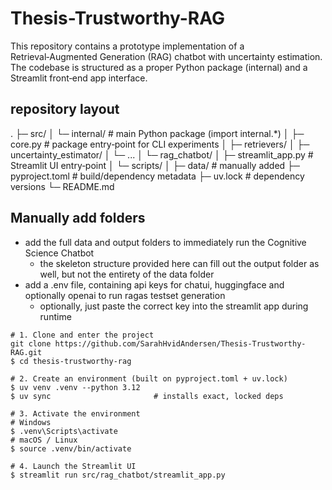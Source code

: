# Thesis-Trustworthy-RAG
This repository contains a prototype implementation of a Retrieval‑Augmented Generation (RAG) chatbot with uncertainty estimation.  The codebase is structured as a proper Python package (internal) and a Streamlit front‑end app interface. 

## repository layout
.
├─ src/
│  └─ internal/                # main Python package (import internal.*)
│     ├─ core.py               # package entry‑point for CLI experiments
│     ├─ retrievers/
│     ├─ uncertainty_estimator/
│     └─ ...
│  └─ rag_chatbot/ 
│     ├─ streamlit_app.py           # Streamlit UI entry‑point
│  └─ scripts/ 
│
├─ data/                       # manually added
├─ pyproject.toml              # build/dependency metadata
├─ uv.lock                     # dependency versions
└─ README.md 

## Manually add folders
- add the full data and output folders to immediately run the Cognitive Science Chatbot
    - the skeleton structure provided here can fill out the output folder as well, but not the entirety of the data folder
- add a .env file, containing api keys for chatui, huggingface and optionally openai to run ragas testset generation
    - optionally, just paste the correct key into the streamlit app during runtime


```shell
# 1. Clone and enter the project
git clone https://github.com/SarahHvidAndersen/Thesis-Trustworthy-RAG.git
$ cd thesis-trustworthy-rag

# 2. Create an environment (built on pyproject.toml + uv.lock)
$ uv venv .venv --python 3.12
$ uv sync                       # installs exact, locked deps

# 3. Activate the environment
# Windows
$ .venv\Scripts\activate
# macOS / Linux
$ source .venv/bin/activate

# 4. Launch the Streamlit UI
$ streamlit run src/rag_chatbot/streamlit_app.py
```
